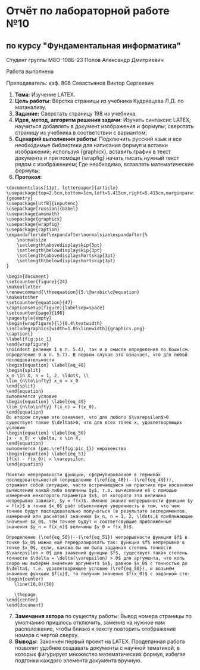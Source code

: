 # Отчёт по лабораторной работе №10
## по курсу "Фундаментальная информатика"

Студент группы М8О-108Б-23 Попов Александр Дмитриевич

Работа выполнена

Преподаватель: каф. 806 Севастьянов Виктор Сергеевич

1. **Тема**: Изучение LATEX.
2. **Цель работы**: Вёрстка страницы из учебника Кудрявцева Л.Д. по матанализу.
3. **Задание:** Сверстать страницу 198 из учебника.
4. **Идея, метод, алгоритм решения задачи**: Изучить синтаксис LATEX; научиться добавлять в документ изображения и формулы; сверстать страницу из учебника в соответствии с вариантом;
5. **Сценарий выполнения работы**: Подключить русский язык и все необходимые библиотеки для написания формул и вставки изображений; используя {graphicx}, вставить график в текст документа и при помощи {wrapfig} начать писать нужный текст рядом с изображением; Где необходимо, вставлять математические формулы;
6. **Протокол**:
```
\documentclass[11pt, letterpaper]{article}
\usepackage[top=2.5cm,bottom=1cm,left=5.415cm,right=5.415cm,marginparwidth=1.75cm]{geometry}
\usepackage[utf8]{inputenc}
\usepackage[russian]{babel}
\usepackage{amsmath}
\usepackage{graphicx}
\usepackage{wrapfig}
\usepackage{caption}
\expandafter\def\expandafter\normalsize\expandafter{%
    \normalsize
    \setlength\abovedisplayskip{3pt}
    \setlength\belowdisplayskip{3pt}
    \setlength\abovedisplayshortskip{3pt}
    \setlength\belowdisplayshortskip{3pt}
}

\begin{document}
\setcounter{figure}{24}
\makeatletter 
\renewcommand{\theequation}{5.\@arabic\c@equation}
\makeatother
\setcounter{equation}{47}
\captionsetup[figure]{labelsep=space}
\setcounter{page}{198}
\pagestyle{empty}
\begin{wrapfigure}{l}{0.4\textwidth}
\includegraphics[width=1.05\linewidth]{graphics.png} 
\caption{}
\label{fig:pic_1}
\end{wrapfigure}
\noindent деление 1 в п. 5.4), так и в смысле определения по Коши(см. определение 9 в п. 5.7). В первом случае это означает, что для любой последовательности
\begin{equation} \label{eq_48}
\begin{split}
x_n \in X, n = 1, 2, \ldots, \\
\lim_{n\to\infty} x_n = x_0
\end{split}
\end{equation}
выполняется условие
\begin{equation} \label{eq_49}
\lim_{n\to\infty} f(x_n) = f(x_0).
\end{equation}
Во втором случае это означает, что для любого $\varepsilon$>0 существует такое $\delta$>0, что для всех точек x, удовлетворяющих условию
\begin{equation} \label{eq_50}
|x - x_0| < \delta, x \in X,
\end{equation}
выполняется (рис.\ref{fig:pic_1}) неравенство
\begin{equation} \label{eq_51}
|f(x) - f(x_0)| < \varepsilon.
\end{equation}

Понятие непрерывности функции, сформулированное в терминах последовательностей (определение (\ref{eq_48})--(\ref{eq_49})), отражает собой ситуацию, часто встречающуюся на практике при косвенном вычислении какой-либо величины $y$, т.е. вычислении её с помощью измерения некоторого параметра $x$, от которого эта величина непрерывно зависит, $y = f(x)$. Именно знание непрерывности функции $y = f(x)$ в точке $x_0$ даёт объективную уверенность в том, что чем точнее будут последовательно получаться (в результате экспериментов, измерений или расчётов) значения $x_n, n = 1, 2, \ldots,$ приближающие значение $x_0$, тем точнее будут и соответсвующие приближённые значения $y_n = f(x_n)$ величины $y_0 = f(x_0)$.

Определение (\ref{eq_50})--(\ref{eq_51}) непрерывности функции $f$ в точке $x_0$ можно ещё перефразировать так: функция $f$ непрерывна в точке $x_0$, если, какова бы ни была заданная степень точности $\varepsilon > 0$ для значений функции $f$, существует такая степень точности $\delta = \delta(\varepsilon) > 0$ для аргумента, что коль скоро мы выберем значение аргумента $x$, равное $x_0$ с точностью до $\delta$, т.е. удовлетворяющее условию (\ref{eq_50}), и возьмём значение функции $f(x)$, то получим значение $f(x_0)$ с заданной сте-
\begin{center}
   \line(10,0){50}
   
   \thepage
\end{center}
\end{document}
```
7. **Замечания автора** по существу работы: Вывод номера страницы по умолчанию пришлось отключить, заменив на нужное нам расположение, чтобы близко к тексту повторить отображение номера с чертой сверху.
8. **Выводы**: Закончен первый проект на LATEX. Проделанная работа позволит удобнее создавать документы с научной тематикой, в которых фигурирует множество математических формул, избегая подгонки каждого элемента документа вручную.

